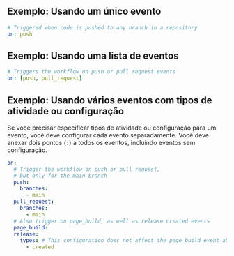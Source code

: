 ## Exemplo: Usando um único evento

```yaml
# Triggered when code is pushed to any branch in a repository
on: push
```

## Exemplo: Usando uma lista de eventos

```yaml
# Triggers the workflow on push or pull request events
on: [push, pull_request]
```

## Exemplo: Usando vários eventos com tipos de atividade ou configuração

Se você precisar especificar tipos de atividade ou configuração para um evento, você deve configurar cada evento separadamente. Você deve anexar dois pontos (`:`) a todos os eventos, incluindo eventos sem configuração.

```yaml
on:
  # Trigger the workflow on push or pull request,
  # but only for the main branch
  push:
    branches:
      - main
  pull_request:
    branches:
      - main
  # Also trigger on page_build, as well as release created events
  page_build:
  release:
    types: # This configuration does not affect the page_build event above
      - created
```
